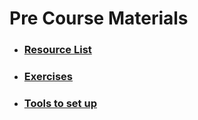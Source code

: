# Pre Course Materials

* ### [Resource List](https://github.com/foundersandcoders/pre-course-materials/blob/master/resources.md)
* ### [Exercises](https://github.com/foundersandcoders/pre-course-materials/blob/master/exercises.md)
* ### [Tools to set up](https://github.com/foundersandcoders/pre-course-materials/blob/master/tools.md)
